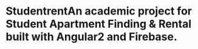 # StudentrentAn academic project for Student Apartment Finding & Rental built with Angular2 and Firebase.